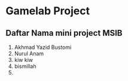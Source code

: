 # Gamelab Project

## Daftar Nama mini project MSIB

1. Akhmad Yazid Bustomi
2. Nurul Anam
3. kiw kiw
4. bismillah
5.
